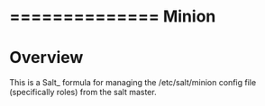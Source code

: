 ==============
Minion
==============

Overview
========

This is a Salt_ formula for managing the /etc/salt/minion config file (specifically roles) from the salt master.
